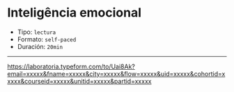 # Inteligência emocional

* Tipo: `lectura`
* Formato: `self-paced`
* Duración: `20min`

***

https://laboratoria.typeform.com/to/Uai8Ak?email=xxxxx&fname=xxxxx&city=xxxxx&flow=xxxxx&uid=xxxxx&cohortid=xxxxx&courseid=xxxxx&unitid=xxxxx&partid=xxxxx
